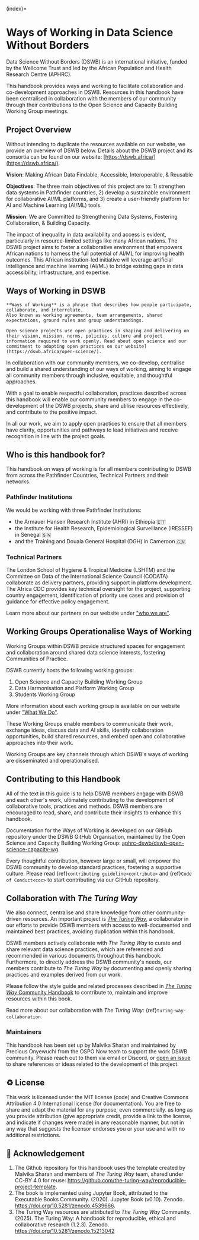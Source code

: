 (index)=
# Ways of Working in Data Science Without Borders

Data Science Without Borders (DSWB) is an international initiative, funded by the Wellcome Trust and led by the African Population and Health Research Centre (APHRC).

This handbook provides ways and working to facilitate collaboration and co-development approaches in DSWB.
Resources in this handbook have been centralised in collaboration with the members of our community through their contributions to the Open Science and Capacity Building Working Group meetings.

## Project Overview

Without intending to duplicate the resources available on our website, we provide an overview of DSWB below.
Details about the DSWB project and its consortia can be found on our website: [https://dswb.africa/](https://dswb.africa/).

**Vision**: Making African Data Findable, Accessible, Interoperable, & Reusable

**Objectives**: The three main objectives of this project are to: 1) strengthen data systems in Pathfinder countries, 2) develop a sustainable environment for collaborative AI/ML platforms, and 3) create a user-friendly platform for AI and Machine Learning (AI/ML) tools.

**Mission**: We are Committed to Strengthening Data Systems, Fostering Collaboration, & Building Capacity.

The impact of inequality in data availability and access is evident, particularly in resource-limited settings like many African nations. The DSWB project aims to foster a collaborative environment that empowers African nations to harness the full potential of AI/ML for improving health outcomes. This African institution-led initiative will leverage artificial intelligence and machine learning (AI/ML) to bridge existing gaps in data accessibility, infrastructure, and expertise.

## Ways of Working in DSWB

```{note}
**Ways of Working** is a phrase that describes how people participate, collaborate, and interrelate. 
Also known as working agreements, team arrangements, shared expectations, ground rules and group understandings.

Open science projects use open practices in shaping and delivering on their vision, mission, norms, policies, culture and project information required to work openly. Read about open science and our commitment to adopting open practices on our website](https://dswb.africa/open-science/).
```

In collaboration with our community members, we co-develop, centralise and build a shared understanding of our ways of working, aiming to engage all community members through inclusive, equitable, and thoughtful approaches.

With a goal to enable respectful collaboration, practices described across this handbook will enable our community members to engage in the co-development of the DSWB projects, share and utilise resources effectively, and contribute to the positive impact.

In all our work, we aim to apply open practices to ensure that all members have clarity, opportunities and pathways to lead initiatives and receive recognition in line with the project goals.

## Who is this handbook for?

This handbook on ways pf working is for all members contributing to DSWB from across the Pathfinder Countries, Technical Partners and their networks.

### Pathfinder Institutions

We would be working with three Pathfinder Institutions:

 - the Armauer Hansen Research Institute (AHRI) in Ethiopia 🇪🇹
 - the Institute for Health Research, Epidemiological Surveillance (IRESSEF) in Senegal 🇸🇳
 - and the Training and Douala General Hospital (DGH) in Cameroon 🇨🇲

### Technical Partners

The London School of Hygiene & Tropical Medicine (LSHTM) and the Committee on Data of the International Science Council (CODATA) collaborate as delivery partners, providing support in platform development. The Africa CDC provides key technical oversight for the project, supporting country engagement, identification of priority use cases and provision of guidance for effective policy engagement.

Learn more about our partners on our website under ["who we are"](https://dswb.africa).

## Working Groups Operationalise Ways of Working

Working Groups within DSWB provide structured spaces for engagement and collaboration around shared data science interests, fostering Communities of Practice.

DSWB currently hosts the following working groups:

1. Open Science and Capacity Building Working Group
2. Data Harmonisation and Platform Working Group
3. Students Working Group

More information about each working group is available on our website under ["What We Do"](https://dswb.africa).

These Working Groups enable members to communicate their work, exchange ideas, discuss data and AI skills, identify collaboration opportunities, build shared resources, and embed open and collaborative approaches into their work.

Working Groups are key channels through which DSWB's ways of working are disseminated and operationalised.

## Contributing to this Handbook

All of the text in this guide is to help DSWB members engage with DSWB and each other's work, ultimately contributing to the development of collaborative tools, practices and methods.
DSWB members are encouraged to read, share, and contribute their insights to enhance this handbook.

Documentation for the Ways of Working is developed on our GitHub repository under the DSWB GitHub Organisation, maintained by the Open Science and Capacity Building Working Group: [aphrc-dswb/dswb-open-science-capacity-wg](https://github.com/aphrc-dswb/dswb-open-science-capacity-wg).

Every thoughtful contribution, however large or small, will empower the DSWB community to develop standard practices, fostering a  supportive culture.
Please read {ref}`contributing guideline<contribute>` and {ref}`Code of Conduct<coc>` to start contributing via our GitHub repository.

## Collaboration with *The Turing Way*

We also connect, centralise and share knowledge from other community-driven resources.
An important project is [*The Turing Way*](https://book.the-turing-way.org/), a collaborator in our efforts to provide DSWB members with access to well-documented and maintained best practices, avoiding duplication within this handbook.

DSWB members actively collaborate with *The Turing Way* to curate and share relevant data science practices, which are referenced and recommended in various documents throughout this handbook. Furthermore, to directly address the DSWB community's needs, our members contribute to *The Turing Way* by documenting and openly sharing practices and examples derived from our work.

Please follow the style guide and related processes described in [*The Turing Way* Community Handbook](https://book.the-turing-way.org/community-handbook/style) to contribute to, maintain and improve resources within this book.

Read more about our collaboration with *The Turing Way*: {ref}`turing-way-collaboration`.

### Maintainers

This handbook has been set up by Malvika Sharan and maintained by Precious Onyewuchi from the OSPO Now team to support the work DSWB community.
Please reach out to them via email or Discord, or [open an issue](../../issues) to share references or ideas related to the development of this project.

♻️ License
---

This work is licensed under the MIT license (code) and Creative Commons Attribution 4.0 International license (for documentation).
You are free to share and adapt the material for any purpose, even commercially.
as long as you provide attribution (give appropriate credit, provide a link to the license,
and indicate if changes were made) in any reasonable manner, but not in any way that suggests the
licensor endorses you or your use and with no additional restrictions.

🤝 Acknowledgement
---

1. The Github repository for this handbook uses the template created by Malvika Sharan and members of *The Turing Way* team, shared under CC-BY 4.0 for reuse: https://github.com/the-turing-way/reproducible-project-template.
2. The book is implemented using Jupyter Book, attributed to the Executable Books Community. (2020). Jupyter Book (v0.10). Zenodo. https://doi.org/10.5281/zenodo.4539666.
3. The Turing Way resources are attributed to *The Turing Way* Community. (2025). The Turing Way: A handbook for reproducible, ethical and collaborative research (1.2.3). Zenodo. https://doi.org/10.5281/zenodo.15213042
